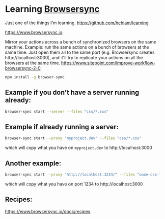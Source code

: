 # Learning [Browsersync](https://www.browsersync.io)

Just one of the things I'm learning. <https://github.com/hchiam/learning>

https://www.browsersync.io

Mirror your actions across a bunch of synchronized browsers on the same machine. Example: run the same actions on a bunch of browsers at the same time. Just open them all to the same port (e.g. Browsersync creates http://localhost:3000), and it'll try to replicate your actions on all the browsers at the same time. https://www.sitepoint.com/improve-workflow-browsersync-2-0

```bash
npm install -g browser-sync
```

<!-- (didn't seem to work for yarn)

or

```bash
yarn global add browser-sync
```

-->

## Example if you don't have a server running already:

```bash
browser-sync start --server --files "css/*.css"
```

## Example if already running a server:

```bash
browser-sync start --proxy "myproject.dev" --files "css/*.css"
```

which will copy what you have on `myproject.dev` to http://localhost:3000

## Another example:

```bash
browser-sync start --proxy "http://localhost:1234/" --files "some-css-folder" "some-js-folder" "index.html" "slides.css" "slides.js"
```

which will copy what you have on port 1234 to http://localhost:3000

## Recipes:

https://www.browsersync.io/docs/recipes
